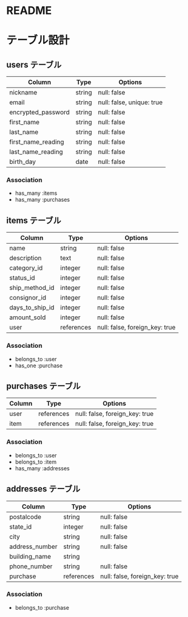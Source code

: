 # README

# テーブル設計

## users テーブル

| Column             | Type    | Options                   |
| -------------------| ------- | ------------------------- |
| nickname           | string  | null: false               |
| email              | string  | null: false, unique: true |
| encrypted_password | string  | null: false               |
| first_name         | string  | null: false               |
| last_name          | string  | null: false               |
| first_name_reading | string  | null: false               |
| last_name_reading  | string  | null: false               |
| birth_day          | date    | null: false               |

### Association

- has_many :items
- has_many :purchases

## items テーブル

| Column           | Type       | Options                        |
| ---------------- | -----------| -------------------------------|
| name             | string     | null: false                    | 
| description      | text       | null: false                    |
| category_id      | integer    | null: false                    |
| status_id        | integer    | null: false                    |
| ship_method_id   | integer    | null: false                    |
| consignor_id     | integer    | null: false                    |
| days_to_ship_id  | integer    | null: false                    |
| amount_sold      | integer    | null: false                    |
| user             | references | null: false, foreign_key: true |


### Association

- belongs_to :user
- has_one :purchase

## purchases テーブル

| Column    | Type       | Options                        |
| --------- | ---------- | ------------------------------ |
| user      | references | null: false, foreign_key: true |
| item      | references | null: false, foreign_key: true |

### Association

- belongs_to :user
- belongs_to :item
- has_many :addresses

## addresses テーブル

| Column         | Type       | Options                        |
| -------------- | ---------- | ------------------------------ |
| postalcode     | string     | null: false                    |
| state_id       | integer    | null: false                    |
| city           | string     | null: false                    |
| address_number | string     | null: false                    |
| building_name  | string     |                                |
| phone_number   | string     | null: false                    |
| purchase       | references | null: false, foreign_key: true |

### Association

- belongs_to :purchase